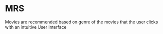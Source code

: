# MRS
Movies are recommended based on genre of the movies that the user clicks with an intuitive User Interface
